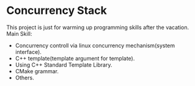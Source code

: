 # Concurrency Stack
This project is just for warming up programming skills after the vacation.<br/>
Main Skill:
-	Concurrency controll via linux concurrency mechanism(system interface).
-	C++ template(template argument for template).
-	Using C++ Standard Template Library.
-	CMake grammar.
-	Others.